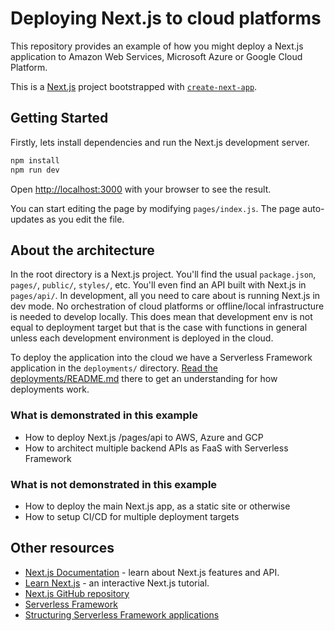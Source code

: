 # Deploying Next.js to cloud platforms

This repository provides an example of how you might deploy a Next.js application to Amazon Web Services, Microsoft Azure or Google Cloud Platform.

This is a [Next.js](https://nextjs.org/) project bootstrapped with [`create-next-app`](https://github.com/vercel/next.js/tree/canary/packages/create-next-app).

## Getting Started

Firstly, lets install dependencies and run the Next.js development server.

```bash
npm install
npm run dev
```

Open [http://localhost:3000](http://localhost:3000) with your browser to see the result.

You can start editing the page by modifying `pages/index.js`. The page auto-updates as you edit the file.

## About the architecture

In the root directory is a Next.js project. You'll find the usual `package.json`, `pages/`, `public/`, `styles/`, etc. You'll even find an API built with Next.js in `pages/api/`. In development, all you need to care about is running Next.js in dev mode. No orchestration of cloud platforms or offline/local infrastructure is needed to develop locally. This does mean that development env is not equal to deployment target but that is the case with functions in general unless each development environment is deployed in the cloud.

To deploy the application into the cloud we have a Serverless Framework application in the `deployments/` directory. [Read the deployments/README.md](deployments/README.md) there to get an understanding for how deployments work.

### What is demonstrated in this example

- How to deploy Next.js /pages/api to AWS, Azure and GCP
- How to architect multiple backend APIs as FaaS with Serverless Framework

### What is not demonstrated in this example

- How to deploy the main Next.js app, as a static site or otherwise
- How to setup CI/CD for multiple deployment targets

## Other resources

- [Next.js Documentation](https://nextjs.org/docs) - learn about Next.js features and API.
- [Learn Next.js](https://nextjs.org/learn) - an interactive Next.js tutorial.
- [Next.js GitHub repository](https://github.com/vercel/next.js/)
- [Serverless Framework](https://www.serverless.com/)
- [Structuring Serverless Framework applications](https://www.serverless.com/blog/structuring-a-real-world-serverless-app)
